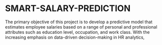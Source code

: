 # SMART-SALARY-PREDICTION
The primary objective of this project is to develop a predictive model that estimates employee salaries based on a range of personal and professional attributes such as education level, occupation, and work class. With the increasing emphasis on data-driven decision-making in HR analytics, 
